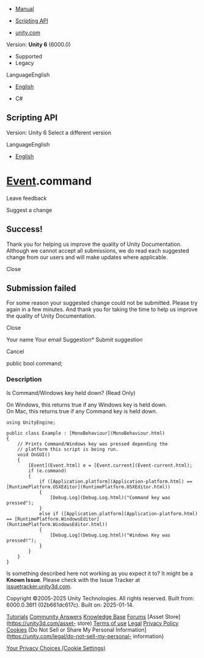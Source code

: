[ ]()

  * [Manual](../Manual/index.html)
  * [Scripting API](../ScriptReference/index.html)

  * [unity.com](https://unity.com/)

Version: **Unity 6** (6000.0)

  * Supported
  * Legacy

LanguageEnglish

  * [English]()

  * C#

[ ](https://docs.unity3d.com)

## Scripting API

Version: Unity 6 Select a different version

LanguageEnglish

  * [English]()

#  [Event](Event.html).command

Leave feedback

Suggest a change

## Success!

Thank you for helping us improve the quality of Unity Documentation. Although
we cannot accept all submissions, we do read each suggested change from our
users and will make updates where applicable.

Close

## Submission failed

For some reason your suggested change could not be submitted. Please <a>try
again</a> in a few minutes. And thank you for taking the time to help us
improve the quality of Unity Documentation.

Close

Your name Your email Suggestion* Submit suggestion

Cancel

[ ]()

public bool command;

### Description

Is Command/Windows key held down? (Read Only)

On Windows, this returns true if any Windows key is held down.  
On Mac, this returns true if any Command key is held down.

    
    
    using UnityEngine;  
      
    public class Example : [MonoBehaviour](MonoBehaviour.html)
    {
        // Prints Command/Windows key was pressed depending the
        // platform this script is being run.
        void OnGUI()
        {
            [Event](Event.html) e = [Event.current](Event-current.html);
            if (e.command)
            {
                if ([Application.platform](Application-platform.html) == [RuntimePlatform.OSXEditor](RuntimePlatform.OSXEditor.html))
                {
                    [Debug.Log](Debug.Log.html)("Command key was pressed");
                }
                else if ([Application.platform](Application-platform.html) == [RuntimePlatform.WindowsEditor](RuntimePlatform.WindowsEditor.html))
                {
                    [Debug.Log](Debug.Log.html)("Windows Key was pressed!");
                }
            }
        }
    }
    

Is something described here not working as you expect it to? It might be a
**Known Issue**. Please check with the Issue Tracker at
[issuetracker.unity3d.com](https://issuetracker.unity3d.com).

Copyright ©2005-2025 Unity Technologies. All rights reserved. Built from:
6000.0.36f1 (02b661dc617c). Built on: 2025-01-14.

[Tutorials](https://unity3d.com/learn) [Community
Answers](https://answers.unity3d.com) [Knowledge
Base](https://support.unity3d.com/hc/en-us)
[Forums](https://forum.unity3d.com) [Asset Store](https://unity3d.com/asset-
store) [Terms of use](https://docs.unity3d.com/Manual/TermsOfUse.html)
[Legal](https://unity.com/legal) [Privacy
Policy](https://unity.com/legal/privacy-policy)
[Cookies](https://unity.com/legal/cookie-policy) [Do Not Sell or Share My
Personal Information](https://unity.com/legal/do-not-sell-my-personal-
information)

[Your Privacy Choices (Cookie Settings)](javascript:void\(0\);)

